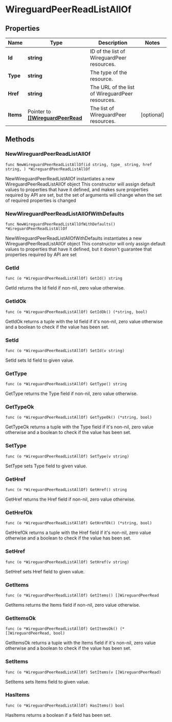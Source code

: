 # WireguardPeerReadListAllOf

## Properties

|Name | Type | Description | Notes|
|------------ | ------------- | ------------- | -------------|
|**Id** | **string** | ID of the list of WireguardPeer resources. | |
|**Type** | **string** | The type of the resource. | |
|**Href** | **string** | The URL of the list of WireguardPeer resources. | |
|**Items** | Pointer to [**[]WireguardPeerRead**](WireguardPeerRead.md) | The list of WireguardPeer resources. | [optional] |

## Methods

### NewWireguardPeerReadListAllOf

`func NewWireguardPeerReadListAllOf(id string, type_ string, href string, ) *WireguardPeerReadListAllOf`

NewWireguardPeerReadListAllOf instantiates a new WireguardPeerReadListAllOf object
This constructor will assign default values to properties that have it defined,
and makes sure properties required by API are set, but the set of arguments
will change when the set of required properties is changed

### NewWireguardPeerReadListAllOfWithDefaults

`func NewWireguardPeerReadListAllOfWithDefaults() *WireguardPeerReadListAllOf`

NewWireguardPeerReadListAllOfWithDefaults instantiates a new WireguardPeerReadListAllOf object
This constructor will only assign default values to properties that have it defined,
but it doesn't guarantee that properties required by API are set

### GetId

`func (o *WireguardPeerReadListAllOf) GetId() string`

GetId returns the Id field if non-nil, zero value otherwise.

### GetIdOk

`func (o *WireguardPeerReadListAllOf) GetIdOk() (*string, bool)`

GetIdOk returns a tuple with the Id field if it's non-nil, zero value otherwise
and a boolean to check if the value has been set.

### SetId

`func (o *WireguardPeerReadListAllOf) SetId(v string)`

SetId sets Id field to given value.


### GetType

`func (o *WireguardPeerReadListAllOf) GetType() string`

GetType returns the Type field if non-nil, zero value otherwise.

### GetTypeOk

`func (o *WireguardPeerReadListAllOf) GetTypeOk() (*string, bool)`

GetTypeOk returns a tuple with the Type field if it's non-nil, zero value otherwise
and a boolean to check if the value has been set.

### SetType

`func (o *WireguardPeerReadListAllOf) SetType(v string)`

SetType sets Type field to given value.


### GetHref

`func (o *WireguardPeerReadListAllOf) GetHref() string`

GetHref returns the Href field if non-nil, zero value otherwise.

### GetHrefOk

`func (o *WireguardPeerReadListAllOf) GetHrefOk() (*string, bool)`

GetHrefOk returns a tuple with the Href field if it's non-nil, zero value otherwise
and a boolean to check if the value has been set.

### SetHref

`func (o *WireguardPeerReadListAllOf) SetHref(v string)`

SetHref sets Href field to given value.


### GetItems

`func (o *WireguardPeerReadListAllOf) GetItems() []WireguardPeerRead`

GetItems returns the Items field if non-nil, zero value otherwise.

### GetItemsOk

`func (o *WireguardPeerReadListAllOf) GetItemsOk() (*[]WireguardPeerRead, bool)`

GetItemsOk returns a tuple with the Items field if it's non-nil, zero value otherwise
and a boolean to check if the value has been set.

### SetItems

`func (o *WireguardPeerReadListAllOf) SetItems(v []WireguardPeerRead)`

SetItems sets Items field to given value.

### HasItems

`func (o *WireguardPeerReadListAllOf) HasItems() bool`

HasItems returns a boolean if a field has been set.


